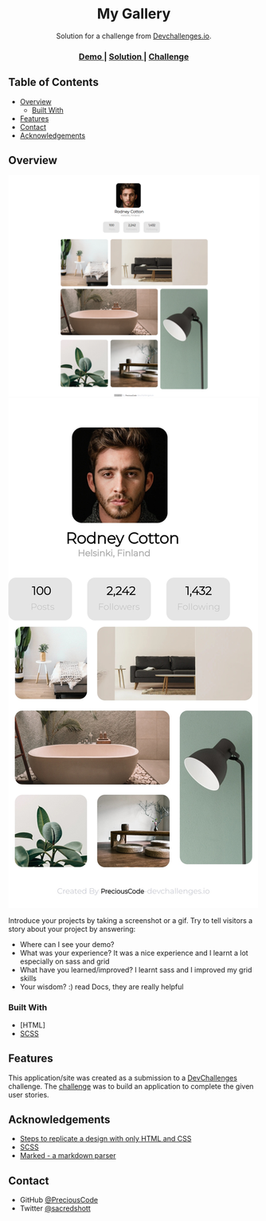 <!-- Please update value in the {}  -->

<h1 align="center">My Gallery</h1>

<div align="center">
   Solution for a challenge from  <a href="http://devchallenges.io" target="_blank">Devchallenges.io</a>.
</div>

<div align="center">
  <h3>
    <a href="https://only-gallery.surge.sh">
      Demo
    </a>
    <span> | </span>
    <a href="https://devchallenges.io/solutions/aNAh2mfYsyWCQmEfkO12">
      Solution
    </a>
    <span> | </span>
    <a href="https://devchallenges.io/challenges/gcbWLxG6wdennelX7b8I">
      Challenge
    </a>
  </h3>
</div>

<!-- TABLE OF CONTENTS -->

## Table of Contents

- [Overview](#overview)
  - [Built With](#built-with)
- [Features](#features)
- [Contact](#contact)
- [Acknowledgements](#acknowledgements)

<!-- OVERVIEW -->

## Overview

![screenshot](desktop.png)
![screenshot](mobile.jpg)

Introduce your projects by taking a screenshot or a gif. Try to tell visitors a story about your project by answering:

- Where can I see your demo?
- What was your experience? It was a nice experience and I learnt a lot especially on sass and grid
- What have you learned/improved? I learnt sass and I improved my grid skills
- Your wisdom? :) read Docs, they are really helpful

### Built With

<!-- This section should list any major frameworks that you built your project using. Here are a few examples.-->

- [HTML]
- [SCSS](https://sass-lang.com/)

## Features

<!-- List the features of your application or follow the template. Don't share the figma file here :) -->

This application/site was created as a submission to a [DevChallenges](https://devchallenges.io/challenges) challenge. The [challenge](https://devchallenges.io/challenges/gcbWLxG6wdennelX7b8I) was to build an application to complete the given user stories.


## Acknowledgements

<!-- This section should list any articles or add-ons/plugins that helps you to complete the project. This is optional but it will help you in the future. For exmpale -->

- [Steps to replicate a design with only HTML and CSS](https://devchallenges-blogs.web.app/how-to-replicate-design/)
- [SCSS](https://sass-lang.com/)
- [Marked - a markdown parser](https://github.com/chjj/marked)

## Contact

- GitHub [@PreciousCode](https://github.com/precious654)
- Twitter [@sacredshott](https://twitter.com/sacredshott)
